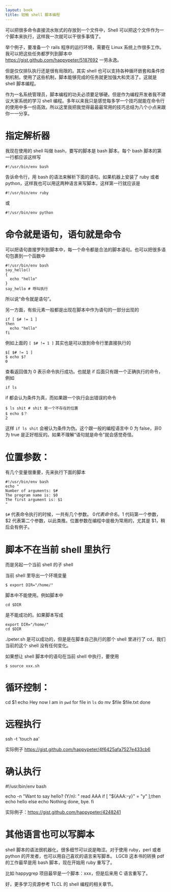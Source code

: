 ```yaml
---
layout: book
title: 轻触 shell 脚本编程
---
```


可以把很多命令直接流水账式的存放到一个文件中，Shell 可以把这个文件作为一个脚本来执行，这样我一次就可以干很多事情了。

举个例子，要准备一个 rails 程序的运行环境，需要在 Linux 系统上作很多工作。我可以把这些任务都罗列到脚本中 <https://gist.github.com/happypeter/5187692> 一劳永逸。

但是仅仅排队执行还是很有局限的。其实 shell 也可以支持各种循环嵌套和条件控制机制，使用了这些机制，脚本能够完成的任务就更加强大和灵活了。这就是 shell 脚本编程。

作为一名系统管理员，脚本编程的功夫必须要足够硬。但是作为编程开发者我不建议大家系统的学习 shell 编程。多年以来我只是感觉每多学一个技巧就能在命令行的使用中多一份高效。所以这里我把我觉得最最最常用的技巧总结为八个小点来跟你一一分享。


# 指定解析器

我现在使用的 shell 叫做 bash，要写的脚本是 bash 脚本。每个 bash 脚本的第一行都应该这样写

    #!/usr/bin/env bash

告诉命令行，用 bash 的语法来解析下面的语句。如果机器上安装了 ruby 或者 python，这样我也可以用这两种语言来写脚本，这样第一行就应该是

    #!/usr/bin/env ruby

或

    #!/usr/bin/env python

# 命令就是语句，语句就是命令

可以把语句直接罗列到脚本中，每一个命令都是合法的脚本语句。也可以把很多语句包裹到一个函数中

    #!/usr/bin/env bash
    say_hello()
    {
      echo "hello"
    }
    say_hello # 呼叫执行

所以说“命令就是语句”。

另一方面，有些元素一般都是出现在脚本中作为语句的一部分出现的

    if [ $# != 1 ]
    then
      echo "hello"
    fi

例如上面的 `[ $# != 1 ]` 其实也是可以放到命令行里直接执行的

    $[ $# != 1 ]
    $ echo $?
    0

查看返回值为 0 表示命令执行成功。也就是 if 后面只有跟一个正确执行的命令，例如

    if ls

if 都会认为条件为真，而如果跟一个执行会出错误的命令

    $ ls shit # shit 是一个不存在的位置
    $ echo $？
    2

这样 `if ls shit` 会被认为条件为伪。这个跟一般的编程语言中 0 为 false，非0为 true 是正好相反的。如果不理解“语句就是命令”就会感觉奇怪。

# 位置参数：

有几个变量很重要，先来执行下面的脚本

    #!/usr/bin/env bash
    echo "
    Number of arguments: $#
    The program name is: $0
    The first argument is: $1
    "

`$#` 代表命令执行的时候，一共有几个参数。 $0 代表命令名，$1 代码第一个参数，$2 代表第二个参数，以此类推。位置参数在编程中是极为常用的，尤其是 $1，稍后会有例子。

# 脚本不在当前 shell 里执行

而是另起一个当前 shell 的子 shell

当前 shell 里导出一个环境变量

    $ export DIR="/home/"

脚本中不能使用。例如脚本中

    cd $DIR

是不能成功的。如果脚本写成

    export DIR="/home/"
    cd $DIR

./peter.sh 是可以成功的，但是是在脚本自己执行的那个 shell 里进行了 cd，我们当前的这个 shell 没有任何变化。

如果想让 shell 脚本中的语句在当前 shell 中执行，要使用

    $ source xxx.sh

# 循环控制：

  cd $1
  echo Hey now I am in `pwd`
  for file in `ls`
  do
    mv $file $file.txt
  done


# 远程执行

   ssh -t 'touch aa'

实际例子 <https://gist.github.com/happypeter/4f6425afa7527e433cb6>

# 确认执行

  #!/usr/bin/env bash

  echo -n "Want to say hello? (Y/n): "
  read AAA
  if [ "${AAA:-y}" = "y" ];then
      echo hello
  else
      echo Nothing done, bye.
  fi

实际例子：https://gist.github.com/happypeter/4248241


# 其他语言也可以写脚本

shell 脚本的语法很机器化，很多细节可以说是晦涩。对于使用 ruby，perl 或者 python 的开发者，也可以用自己喜欢的语言来写脚本。
LGCB 这本书的转换 pdf 的工作最早是用 bash 脚本，现在开始用 ruby 重写了。

比如 happygrep 项目最早是一个脚本：xxx，但是后来用 C 语言重写了。

好，更多学习资源参考 TLCL 的 shell 编程的相关章节。

